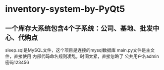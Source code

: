 # inventory-system-by-PyQt5
## 一个库存大系统包含4个子系统：公司、基地、批发中心、代购点
sleep.sql是MySQL文件，这个项目是连接的mysql数据库
main.py文件是主文件，直接使用
内部代码命名规则凌乱，时间太紧，直接忽略了
公共用户名admin密码123456
